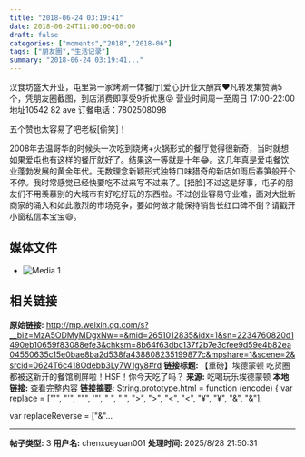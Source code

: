 ```yaml
---
title: "2018-06-24 03:19:41"
date: 2018-06-24T11:00:00+08:00
draft: false
categories: ["moments","2018","2018-06"]
tags: ["朋友圈","生活记录"]
summary: "2018-06-24 03:19:41..."
---
```


汉食坊盛大开业，屯里第一家烤涮一体餐厅[爱心]开业大酬宾❤️凡转发集赞满5个，凭朋友圈截图，到店消费即享受9折优惠😝 营业时间周一至周日 17:00-22:00 地址10542 82 ave 订餐电话：7802508098

五个赞也太容易了吧老板[偷笑]！

2008年去温哥华的时候头一次吃到烧烤+火锅形式的餐厅觉得很新奇，当时就想如果爱屯也有这样的餐厅就好了。结果这一等就是十年😂。这几年真是爱屯餐饮业蓬勃发展的黄金年代。无数理念新颖形式独特口味猎奇的新店如雨后春笋般开个不停。我时常感觉已经快要吃不过来写不过来了。[捂脸]不过这是好事，屯子的朋友们不用羡慕别的大城市有好吃好玩的东西啦。不过创业容易守业难，面对大批新商家的涌入和如此激烈的市场竞争，要如何做才能保持销售长红口碑不倒？请戳开小窗私信本宝宝😄。

## 媒体文件

- ![Media 1](/Moments/photos/2018-06-24/201806240319410.jpg)

## 相关链接

**原始链接:** http://mp.weixin.qq.com/s?__biz=MzA5ODMyMDgxNw==&mid=2651012835&idx=1&sn=2234760820d1490eb10659f83088efe3&chksm=8b64f63dbc137f2b7e3cfee9d59e4b82ea04550635c15e0bae8ba2d538fa438808235199877c&mpshare=1&scene=2&srcid=0624T6c418Odebb3Ly7W1gy8#rd
**链接标题:** 【重磅】埃德蒙顿 吃货圈都被这新开的餐馆刷屏啦！HSF！你今天吃了吗？
**来源:** 吃喝玩乐埃德蒙顿
**本地链接:** [查看完整内容](/link_content/2018/06/2018-06-24-1/link_content/)
**链接摘要:** String.prototype.html = function (encode) {
  var replace = ["&#39;", "'", "&quot;", '"', "&nbsp;", " ", "&gt;", ">", "&lt;", "<", "&yen;", "¥", "&amp;", "&"];
 
 
 
 
 
  
  var replaceReverse = ["&"...

---

**帖子类型:** 3
**用户名:** chenxueyuan001
**处理时间:** 2025/8/28 21:50:31